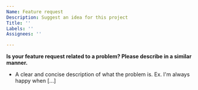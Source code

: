 ```yaml
---
Name: Feature request
Description: Suggest an idea for this project
Title: ''
Labels: ''
Assignees: ''

---
```


**Is your feature request related to a problem? Please describe in a similar manner.**
- A clear and concise description of what the problem is. Ex. I'm always happy when [...]

